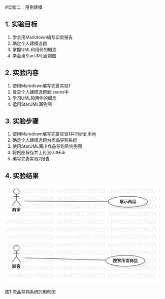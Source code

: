 #实验二：用例建模

## 1. 实验目标
1. 学会用Markdown编写实验报告
2. 确定个人建模选题
3. 掌握UML和用例的概念
4. 学会用StarUML画例图

## 2. 实验内容
1. 使用Markdown编写完善实验1
2. 提交个人建模选题到Issues中
3. 学习UML和用例的概念
4. 运用StarUML画例图

## 3. 实验步骤
1. 使用Markdown编写完善实验1并同步到本地
2. 确定个人建模选题为商品导购系统
3. 使用StarUML画出商品导购系统例图
4. 将例图保存并上传到GitHub
5. 编写完善实验2报告

## 4. 实验结果

![用例图](./lab2_UseCaseDiagram1.jpg)

图1:商品导购系统的用例图
